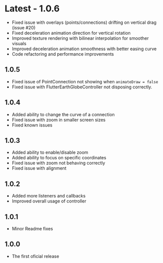 # Latest - 1.0.6

- Fixed issue with overlays (points/connections) drifting on vertical drag (issue #20)
- Fixed deceleration animation direction for vertical rotation
- Improved texture rendering with bilinear interpolation for smoother visuals
- Improved deceleration animation smoothness with better easing curve
- Code refactoring and performance improvements

## 1.0.5

- Fixed issue of PointConnection not showing when `animateDraw = false`
- Fixed issue with FlutterEarthGlobeController not disposing correctly.

## 1.0.4

- Added ability to change the curve of a connection
- Fixed issue with zoom in smaller screen sizes
- Fixed known issues

## 1.0.3

- Added ability to enable/disable zoom
- Added ability to focus on specific coordinates
- Fixed issue with zoom not behaving correctly
- Fixed issue with alignment

## 1.0.2

- Added more listeners and callbacks
- Improved overall usage of controller
  
## 1.0.1

- Minor Readme fixes

## 1.0.0

- The first oficial release
